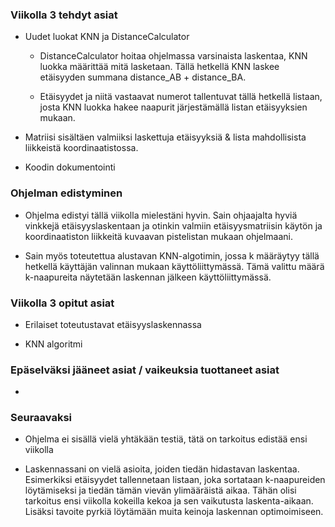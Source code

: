 ### Viikolla 3 tehdyt asiat

- Uudet luokat KNN ja DistanceCalculator
  
  -  DistanceCalculator hoitaa ohjelmassa varsinaista laskentaa, KNN luokka määrittää mitä lasketaan. Tällä hetkellä KNN laskee etäisyyden summana distance_AB + distance_BA.

  -  Etäisyydet ja niitä vastaavat numerot tallentuvat tällä hetkellä listaan, josta KNN luokka hakee naapurit järjestämällä listan etäisyyksien mukaan.

- Matriisi sisältäen valmiiksi laskettuja etäisyyksiä & lista mahdollisista liikkeistä koordinaatistossa.
 
- Koodin dokumentointi

### Ohjelman edistyminen

- Ohjelma edistyi tällä viikolla mielestäni hyvin. Sain ohjaajalta hyviä vinkkejä etäisyyslaskentaan ja otinkin valmiin etäisyysmatriisin käytön ja koordinaatiston liikkeitä kuvaavan pistelistan mukaan ohjelmaani.

- Sain myös toteutettua alustavan KNN-algotimin, jossa k määräytyy tällä hetkellä käyttäjän valinnan mukaan käyttöliittymässä. Tämä valittu määrä k-naapureita näytetään laskennan jälkeen käyttöliittymässä.

### Viikolla 3 opitut asiat

- Erilaiset toteutustavat etäisyyslaskennassa

- KNN algoritmi

### Epäselväksi jääneet asiat / vaikeuksia tuottaneet asiat
-
### Seuraavaksi

- Ohjelma ei sisällä vielä yhtäkään testiä, tätä on tarkoitus edistää ensi viikolla

- Laskennassani on vielä asioita, joiden tiedän hidastavan laskentaa. Esimerkiksi etäisyydet tallennetaan listaan, joka sortataan k-naapureiden löytämiseksi ja tiedän tämän vievän ylimääräistä aikaa. Tähän olisi tarkoitus ensi viikolla kokeilla kekoa ja sen vaikutusta laskenta-aikaan. Lisäksi tavoite pyrkiä löytämään muita keinoja laskennan optimoimiseen.



